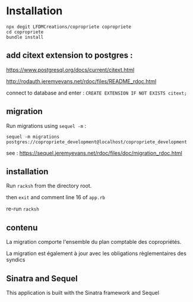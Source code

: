 # Installation

```
npx degit LFDMCreations/copropriete copropriete
cd copropriete
bundle install
```

## add citext extension to postgres : 
https://www.postgresql.org/docs/current/citext.html

http://rodauth.jeremyevans.net/rdoc/files/README_rdoc.html

connect to database and enter : `CREATE EXTENSION IF NOT EXISTS citext;`

## migration
Run migrations using `sequel -m` : 

`sequel -m migrations postgres://copropriete_development@localhost/copropriete_development`

see : https://sequel.jeremyevans.net/rdoc/files/doc/migration_rdoc.html

## installation
Run `racksh` from the directory root. 

then `exit` and comment line 16 of `app.rb`

re-run `racksh`

## contenu

La migration comporte l'ensemble du plan comptable des copropriétés. 

La migration est également à jour avec les obligations règlementaires des syndics 

## Sinatra and Sequel
This application is built with the Sinatra framework and Sequel
